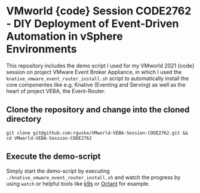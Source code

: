 # VMworld {code} Session CODE2762 - DIY Deployment of Event-Driven Automation in vSphere Environments

This repository includes the demo script I used for my VMworld 2021 {code} session on project VMware Event Broker Appliance, in which I used the `knative_vmware_event_router_install.sh` script to automatically install the core componentes like e.g. Knative (Eventing and Serving) as well as the heart of project VEBA, the Event-Router.

## Clone the repository and change into the cloned directory

```
git clone git@github.com:rguske/VMworld-VEBA-Session-CODE2762.git && cd VMworld-VEBA-Session-CODE2762
```

## Execute the demo-script

Simply start the demo-script by executing `./knative_vmware_event_router_install.sh` and watch the progress by using `watch` or helpful tools like [k9s](https://github.com/derailed/k9s) or [Octant](https://github.com/vmware-tanzu/octant) for example.

